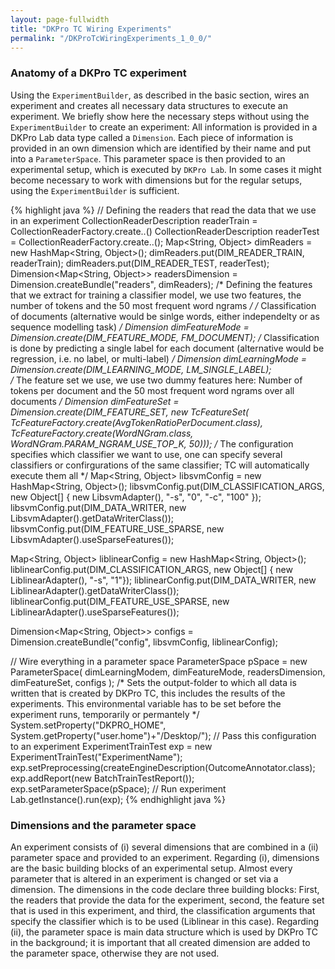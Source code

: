 ```yaml
---
layout: page-fullwidth
title: "DKPro TC Wiring Experiments"
permalink: "/DKProTcWiringExperiments_1_0_0/"
---
```


### Anatomy of a DKPro TC experiment

Using the `ExperimentBuilder`, as described in the basic section, wires an experiment and creates all necessary data structures to execute an experiment. We briefly show here the necessary steps without using the `ExperimentBuilder` to create an experiment: All information is provided in a DKPro Lab data type called a `Dimension`. Each piece of information is provided in an own dimension which are identified by their name and put into a `ParameterSpace`. This parameter space is then provided to an experimental setup, which is executed by `DKPro Lab`. In some cases it might become necessary to work with dimensions but for the regular setups, using the `ExperimentBuilder` is sufficient.

{% highlight java %}
// Defining the readers that read the data that we use in an experiment
CollectionReaderDescription readerTrain = CollectionReaderFactory.create..()
CollectionReaderDescription readerTest = CollectionReaderFactory.create..();
Map<String, Object> dimReaders = new HashMap<String, Object>();
dimReaders.put(DIM_READER_TRAIN, readerTrain);
dimReaders.put(DIM_READER_TEST, readerTest);
Dimension<Map<String, Object>> readersDimension = Dimension.createBundle("readers", dimReaders);
/* Defining the features that we extract for training a classifier model, 
   we use two features, the number of tokens and the 50 most frequent word ngrams */ 
 /* Classification of documents (alternative would be sinlge words, 
either independelty or as sequence modelling task) */
Dimension<String> dimFeatureMode = Dimension.create(DIM_FEATURE_MODE, FM_DOCUMENT); 
 /* Classification is done by predicting a single label for each document 
 (alternative would be regression, i.e. no label, or multi-label) */
Dimension<String> dimLearningMode = Dimension.create(DIM_LEARNING_MODE, LM_SINGLE_LABEL);   
/* The feature set we use, we use two dummy features here: 
   Number of tokens per document and the 50 most frequent
   word ngrams over all documents */
Dimension<TcFeatureSet> dimFeatureSet = Dimension.create(DIM_FEATURE_SET, new TcFeatureSet(
				TcFeatureFactory.create(AvgTokenRatioPerDocument.class),
				TcFeatureFactory.create(WordNGram.class, 
							WordNGram.PARAM_NGRAM_USE_TOP_K, 50)));
/* The configuration specifies which classifier we want to use, one can specify several 
   classifiers or confirgurations of the same classifier; TC will automatically execute them all */
Map<String, Object> libsvmConfig = new HashMap<String, Object>();
libsvmConfig.put(DIM_CLASSIFICATION_ARGS,
                new Object[] { new LibsvmAdapter(), "-s", "0", "-c", "100" });
libsvmConfig.put(DIM_DATA_WRITER, new LibsvmAdapter().getDataWriterClass());
libsvmConfig.put(DIM_FEATURE_USE_SPARSE, new LibsvmAdapter().useSparseFeatures());
	
Map<String, Object> liblinearConfig = new HashMap<String, Object>();
liblinearConfig.put(DIM_CLASSIFICATION_ARGS,
                new Object[] { new LiblinearAdapter(), "-s", "1"});
liblinearConfig.put(DIM_DATA_WRITER, new LiblinearAdapter().getDataWriterClass());
liblinearConfig.put(DIM_FEATURE_USE_SPARSE, new LiblinearAdapter().useSparseFeatures());	
 
Dimension<Map<String, Object>> configs = Dimension.createBundle("config", libsvmConfig, liblinearConfig);
	
// Wire everything in a parameter space
ParameterSpace pSpace = new ParameterSpace(
	dimLearningModem,
	dimFeatureMode,
        readersDimension,
	dimFeatureSet, 
        configs
 );
/* Sets the output-folder to which all data is written that is created by DKPro TC, 
   this includes the results of the experiments. 
   This environmental variable has to be set before the experiment runs, temporarily or permantely */
System.setProperty("DKPRO_HOME", System.getProperty("user.home")+"/Desktop/");
// Pass this configuration to an experiment
ExperimentTrainTest exp = new ExperimentTrainTest("ExperimentName");
exp.setPreprocessing(createEngineDescription(OutcomeAnnotator.class);
exp.addReport(new BatchTrainTestReport());
exp.setParameterSpace(pSpace); 
// Run experiment
Lab.getInstance().run(exp);
{% endhighlight java %}

### Dimensions and the parameter space
An experiment consists of (i) several dimensions that are combined in a (ii) parameter space and provided to an experiment. 
Regarding (i), dimensions are the basic building blocks of an experimental setup. Almost every parameter that is altered in an experiment is changed or set via a dimension. The dimensions in the code declare three building blocks: First, the readers that provide the data for the experiment, second, the feature set that is used in this experiment, and third, the classification arguments that specify the classifier which is to be used (Liblinear in this case).
Regarding (ii), the parameter space is main data structure which is used by DKPro TC in the background; it is important that all created dimension are added to the parameter space, otherwise they are not used. 
